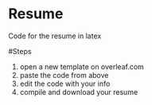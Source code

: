 # Resume
Code for the resume in latex

#Steps
1. open a new template on overleaf.com
2. paste the code from above 
3. edit the code with your info
4. compile and download your resume
